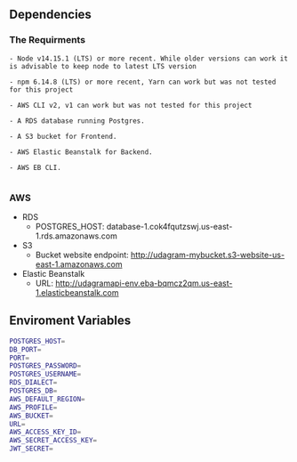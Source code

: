 

## Dependencies
### The Requirments
```
- Node v14.15.1 (LTS) or more recent. While older versions can work it is advisable to keep node to latest LTS version

- npm 6.14.8 (LTS) or more recent, Yarn can work but was not tested for this project

- AWS CLI v2, v1 can work but was not tested for this project

- A RDS database running Postgres.

- A S3 bucket for Frontend.

- AWS Elastic Beanstalk for Backend.

- AWS EB CLI.


```

### AWS

- RDS
    - POSTGRES_HOST: database-1.cok4fqutzswj.us-east-1.rds.amazonaws.com
- S3
    - Bucket website endpoint: http://udagram-mybucket.s3-website-us-east-1.amazonaws.com
- Elastic Beanstalk
    - URL: http://udagramapi-env.eba-bqmcz2qm.us-east-1.elasticbeanstalk.com


## Enviroment Variables
```bash
POSTGRES_HOST=
DB_PORT=
PORT=
POSTGRES_PASSWORD=
POSTGRES_USERNAME=
RDS_DIALECT=
POSTGRES_DB=
AWS_DEFAULT_REGION=
AWS_PROFILE=
AWS_BUCKET=
URL=
AWS_ACCESS_KEY_ID=
AWS_SECRET_ACCESS_KEY=
JWT_SECRET=
```